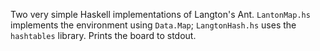 Two very simple Haskell implementations of Langton's Ant. `LantonMap.hs` implements the environment using `Data.Map`; `LangtonHash.hs` uses the `hashtables` library. Prints the board to stdout.
